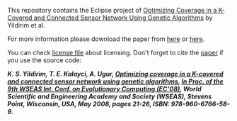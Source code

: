 This repository contains the Eclipse project of [Optimizing Coverage in a K-Covered and Connected Sensor Network Using Genetic Algorithms](https://dl.acm.org/citation.cfm?id=1415981) by Yildirim et al.

For more information please download the paper from [here](http://www.wseas.us/e-library/conferences/2008/sofia/EC/ec-2.pdf) or [here](https://tekrei.github.io/papers/2008-EC.pdf).

You can check [license file](LICENSE) about licensing. Don't forget to cite the [paper](https://dl.acm.org/citation.cfm?id=1415981) if you use the source code:

**_K. S. Yildirim, T. E. Kalayci, A. Ugur, [Optimizing coverage in a K-covered and connected sensor network using genetic algorithms](http://www.wseas.us/e-library/conferences/2008/sofia/EC/ec-2.pdf), [In Proc. of the 9th WSEAS Int. Conf. on Evolutionary Computing (EC'08)](http://www.wseas.org/multimedia/books/2008/sofia/advanced-topics-on-evolutionary-computing.pdf), World Scientific and Engineering Academy and Society (WSEAS), Stevens Point, Wisconsin, USA, May 2008, pages 21-26, ISBN: 978-960-6766-58-9_**.
